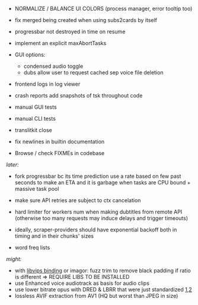 
- NORMALIZE / BALANCE UI COLORS (process manager, error tooltip too)

- fix merged being created when using subs2cards by itself
- progressbar not destroyed in time on resume
  
- implement an explicit maxAbortTasks

- GUI options:
  - condensed audio toggle
  - dubs allow user to request cached sep voice file deletion

- frontend logs in log viewer
- crash reports add snapshots of tsk throughout code
- manual GUI tests
- manual CLI tests

- translitkit close
- fix newlines in builtin documentation
- Browse / check FIXMEs in codebase

*later:*

- fork progressbar bc its time prediction use a rate based on few past seconds to make an ETA and it is garbage when tasks are CPU bound + massive task pool
- make sure API retries are subject to ctx cancelation
- hard limiter for workers num when making dubtitles from remote API (otherwise too many requests may induce delays and trigger timeouts)
- ideally, scraper-providers should have exponential backoff both in timing and in their chunks' sizes

- word freq lists

*might:*

- with [libvips binding](https://github.com/h2non/bimg) or imagor: fuzz trim to remove black padding if ratio is different => REQUIRE LIBS TO BE INSTALLED
- use Enhanced voice audiotrack as basis for audio clips
- use lower bitrate opus with DRED & LBRR that were just standardized [1](https://opus-codec.org/),[2](https://datatracker.ietf.org/doc/draft-ietf-mlcodec-opus-extension/)
- lossless AVIF extraction from AV1 (HQ but worst than JPEG in size)


